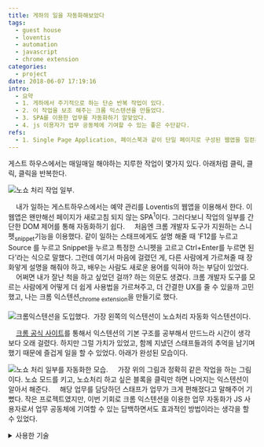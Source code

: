 ```yaml
---
title: 게하의 일을 자동화해보았다
tags:
  - guest house
  - loventis
  - automation
  - javascript
  - chrome extension
categories:
  - project
date: 2018-06-07 17:19:16
intro:
  - 요약
  - 1. 게하에서 주기적으로 하는 단순 반복 작업이 있다.
  - 2. 이 작업을 보조 해주는 크롬 익스텐션을 만들었다.
  - 3. SPA를 이용한 업무를 자동화하기 알맞았다.
  - 4. js 이용자가 업무 공동체에 기여할 수 있는 좋은 수단같다.
refs:
  - 1. Single Page Application, 페이스북과 같이 단일 페이지로 구성된 웹앱을 일컫는다.
---
```

게스트 하우스에서는 매일매일 해야하는 지루한 작업이 몇가지 있다. 아래처럼 클릭, 클릭, 클릭을 반복한다. 

![노쇼 처리 작업 일부.](./tedius_work.gif)

&nbsp;&nbsp;&nbsp;&nbsp;내가 일하는 게스트하우스에서는 예약 관리를 Loventis의 웹앱을 이용해서 한다. 이 웹앱은 왠만해선 페이지가 새로고침 되지 않는 SPA<sup>1</sup>이다. 그러다보니 작업의 일부를 간단한 DOM 제어를 통해 자동화하기 쉽다. 
&nbsp;&nbsp;&nbsp;&nbsp;처음엔 크롬 개발자 도구가 지원하는 스니펫<sub>snippet</sub>기능을 이용했다. 같이 일하는 스태프에게도 설명 해줄 때 'F12를 누르고 Source 를 누르고 Snippet을 누르고 특정한 스니펫을 고르고 Ctrl+Enter를 누르면 된다'라는 식으로 말했다. 그런데 여기서 마음에 걸렸던 게, 다른 사람에게 가르쳐줄 때 장화앟게 설명을 해줘야 하고, 배우는 사람도 새로운 용어를 익혀야 하는 부담이 있었다.
&nbsp;&nbsp;&nbsp;&nbsp;어쩌면 내가 잘난 척을 하고 싶었던 걸까? 하는 의문도 생겼다. 크롬 개발자 도구를 모르는 사람에게 어떻게 더 쉽게 사용법을 가르쳐주고, 더 간결한 UX를 줄 수 있을까 고민했고, 나는 크롬 익스텐션<sub>chrome extension</sub>을 만들기로 했다.  
&nbsp;&nbsp;&nbsp;&nbsp;
![크롬익스텐션을 도입했다.&nbsp;
가장 왼쪽의 익스텐션이 노쇼처리 자동화 익스텐션이다.](./introduce_extension.jpg)

&nbsp;&nbsp;&nbsp;&nbsp;[크롬 공식 사이트](https://developer.chrome.com/extensions)를 통해서 익스텐션의 기본 구조를 공부해서 만드느라 시간이 생각보다 오래 걸렸다. 하지만 그럴 가치가 있었고, 함께 지냈던 스태프들과의 추억을 남기며 했기 때문에 즐겁게 일을 할 수 있었다. 아래가 완성된 모습이다.

![노쇼 처리 일부를 자동화한 모습.](./noshow_modeon.gif)
&nbsp;&nbsp;&nbsp;&nbsp;가장 위의 그림과 정확히 같은 작업을 하는 그림이다. 노쇼 모드를 키고, 노쇼처리 하고 싶은 블록을 클릭만 하면 나머지는 익스텐션이 알아서 해준다.
&nbsp;&nbsp;&nbsp;&nbsp;해당 업무를 담당하던 스태프가 업무가 크게 편해졌다고 말해주어 기뻤다. 작은 프로젝트였지만, 이번 기회로 크롬 익스텐션을 이용한 업무 자동화가 JS 사용자로서 업무 공동체에 기여할 수 있는 담백하면서도 효과적인 방법이라는 생각을 할 수 있었다. 

<details>
<summary>사용한 기술</summary>
<p>
 - Vanila Javascript <br />
 - Chrome Extension <br />
 - Materialize 
</p>
</details> 

